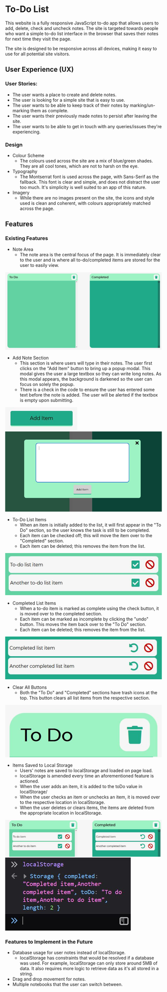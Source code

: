 # To-Do List

This website is a fully responsive JavaScript to-do app that allows users to add, delete, check and uncheck notes. The site is targeted towards people who want a simple to-do list interface in the browser that saves their notes for next time they visit the page. 

The site is designed to be responsive across all devices, making it easy to use for all potential site visitors.

## User Experience (UX)

### User Stories:

* The user wants a place to create and delete notes.
* The user is looking for a simple site that is easy to use.
* The user wants to be able to keep track of their notes by marking/un-marking them as complete.
* The user wants their previously made notes to persist after leaving the site.
* The user wants to be able to get in touch with any queries/issues they're experiencing.

### Design

* Colour Scheme 
    * The colours used across the site are a mix of blue/green shades. They are all cool tones, which are not to harsh on the eye.
* Typography 
    * The Montserrat font is used across the page, with Sans-Serif as the fallback. This font is clear and simple, and does not distract the user too much. It's simplicity is well suited to an app of this nature.
* Imagery 
    * While there are no images present on the site, the icons and style used is clean and coherent, with colours appropriately matched across the page.

## Features

### Existing Features

* Note Area
    * The note area is the central focus of the page. It is immediately clear to the user and is where all to-do/completed items are stored for the user to easily view.

![Note Area](assets/images/note-area.JPG)

* Add Note Section
    * This section is where users will type in their notes. The user first clicks on the "Add Item" button to bring up a popup modal. This modal gives the user a large textbox so they can write long notes. As this modal appears, the background is darkened so the user can focus on solely the popup.
    * There is a check in the code to ensure the user has entered some text before the note is added. The user will be alerted if the textbox is empty upon submitting.

![Add Item 1](assets/images/add-item-1.JPG)
![Add Item 2](assets/images/add-item-2.JPG)

* To-Do List Items
    * When an item is initially added to the list, it will first appear in the "To Do" section, so the user knows the task is still to be completed.
    * Each item can be checked off; this will move the item over to the "Completed" section.
    * Each item can be deleted; this removes the item from the list.

![To Do Item](assets/images/to-do-item.JPG)

* Completed List Items
    * When a to-do item is marked as complete using the check button, it is moved over to the completed section.
    * Each item can be marked as incomplete by clicking the "undo" button. This moves the item back over to the "To Do" section.
    * Each item can be deleted; this removes the item from the list.

![Completed Item](assets/images/completed-item.JPG)

* Clear All Buttons
    * Both the "To Do" and "Completed" sections have trash icons at the top. This button clears all list items from the respective section.

![Clear Icon](assets/images/clear-icon.JPG)

* Items Saved to Local Storage
    * Users' notes are saved to localStorage and loaded on page load.
    * localStorage is amended every time an aforementioned feature is actioned.
    * When the user adds an item, it is added to the toDo value in localStorage/
    * When the user checks an item or unchecks an item, it is moved over to the respective location in localStorage.
    * When the user deletes or clears items, the items are deleted from the appropriate location in localStorage.

![localStorage notes](assets/images/local-storage-notes.JPG)
![localStorage object](assets/images/local-storage.JPG)

### Features to Implement in the Future

* Database usage for user notes instead of localStorage. 
    * localStorage has constraints that would be resolved if a database was used. For example, localStorage can only store around 5MB of data. It also requires more logic to retrieve data as it's all stored in a string.
* Drag and drop movement for notes.
* Multiple notebooks that the user can switch between.